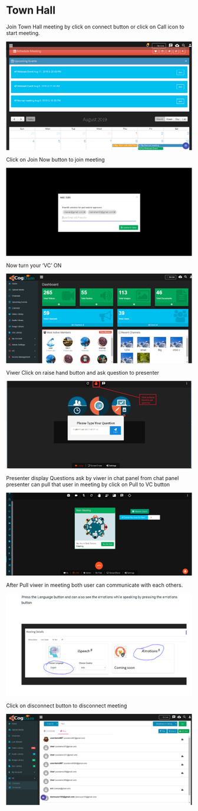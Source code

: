 # Town Hall

Join Town Hall meeting by click on connect button or click on Call icon to start meeting.

![](../../.gitbook/assets/image%20%28177%29.png)

Click on Join Now button to join meeting

![](../../.gitbook/assets/image%20%28171%29.png)

Now turn your ‘VC’ ON

![](../../.gitbook/assets/image%20%28105%29.png)

Viwer Click on raise hand button and ask question to presenter

![](../../.gitbook/assets/image%20%2814%29.png)

Presenter display Questions ask by viwer in chat panel from chat panel presenter can pull that user in meeting by click on Pull to VC button

![](../../.gitbook/assets/image%20%28174%29.png)

After Pull viwer in meeting both user can communicate with each others.

![](../../.gitbook/assets/image%20%28145%29.png)

Click on disconnect button to disconnect meeting

![](../../.gitbook/assets/image%20%28153%29.png)

